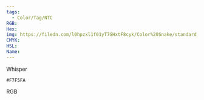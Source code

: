 ```yaml
---
tags:
  - Color/Tag/NTC
RGB:
Hex:
img: https://filedn.com/l0hpzxl1f01yT7GHxtF8cyk/Color%20Snake/standard_csv_to_svg//F7F5FA.svg
CMYK:
HSL:
Name:
---
```

Whisper
```palette
#F7F5FA
```
RGB
